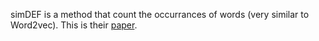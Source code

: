 simDEF is a method that count the occurrances of words (very similar to Word2vec). This is their [paper](https://www.ncbi.nlm.nih.gov/pubmed/26708333).
